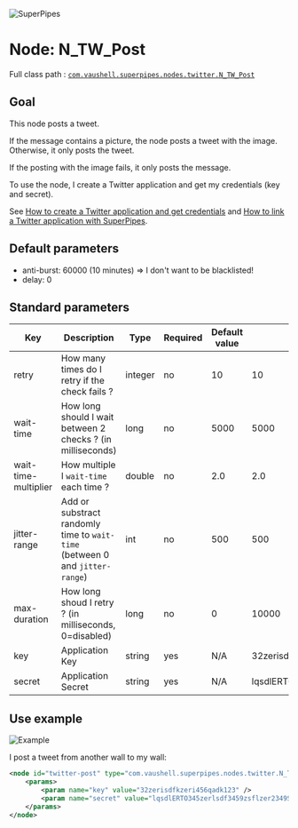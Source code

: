 ![SuperPipes](https://raw2.github.com/fabienvauchelles/superpipes/master/docs/images/logo_slogan238.png)


# Node: N_TW_Post

Full class path : [`com.vaushell.superpipes.nodes.twitter.N_TW_Post`](../../superpipes/src/main/java/com/vaushell/superpipes/nodes/twitter/N_TW_Post.java)


## Goal

This node posts a tweet.

If the message contains a picture, the node posts a tweet with the image. Otherwise, it only posts the tweet.

If the posting with the image fails, it only posts the message.


To use the node, I create a Twitter application and get my credentials (key and secret).

See [How to create a Twitter application and get credentials](../tutorials/Create_Twitter_Application.md) and [How to link a Twitter application with SuperPipes](../tutorials/Link_Twitter_Application.md).


## Default parameters

* anti-burst: 60000 (10 minutes) => I don't want to be blacklisted!
* delay: 0


## Standard parameters

Key | Description | Type | Required | Default value | Example value
 --- | --- | --- | --- | --- | ---
retry | How many times do I retry if the check fails ? | integer | no | 10 | 10
wait-time | How long should I wait between 2 checks ? (in milliseconds) | long | no | 5000 | 5000
wait-time-multiplier | How multiple I `wait-time` each time ? | double | no | 2.0 | 2.0
jitter-range | Add or substract randomly time to `wait-time` (between 0 and `jitter-range`) | int | no | 500 | 500
max-duration | How long shoud I retry ? (in milliseconds, 0=disabled) | long | no | 0 | 10000
key | Application Key | string | yes | N/A | 32zerisdfkzeri456qadk123
secret | Application Secret | string | yes | N/A | lqsdlERTO345zerlsdf3459zsflzer2349Sdflzer9234


## Use example

![Example](https://raw2.github.com/fabienvauchelles/superpipes/master/docs/images/example_migrate_twitter.png)

I post a tweet from another wall to my wall:

```xml
<node id="twitter-post" type="com.vaushell.superpipes.nodes.twitter.N_TW_Post">
    <params>
        <param name="key" value="32zerisdfkzeri456qadk123" />
        <param name="secret" value="lqsdlERTO345zerlsdf3459zsflzer2349Sdflzer9234" />
    </params>
</node>
```
